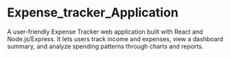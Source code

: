 # Expense_tracker_Application
A user-friendly Expense Tracker web application built with React and Node.js/Express. It lets users track income and expenses, view a dashboard summary, and analyze spending patterns through charts and reports.
